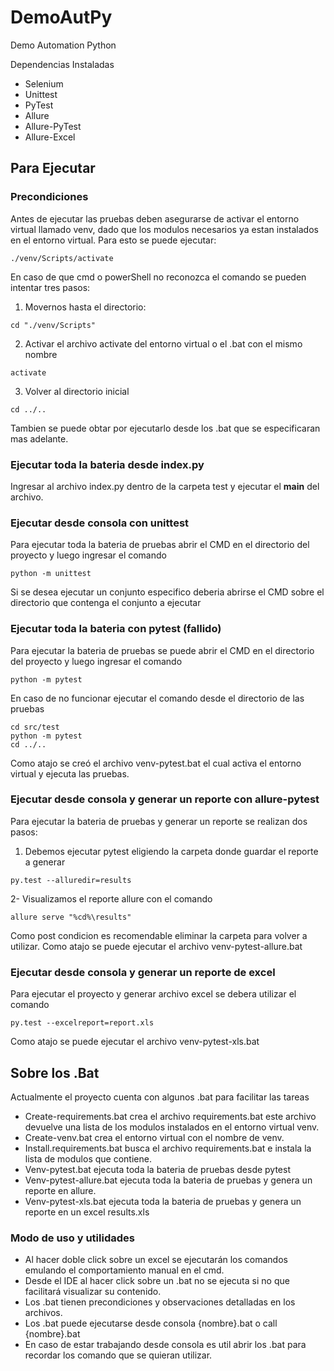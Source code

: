 # DemoAutPy
Demo Automation Python

Dependencias Instaladas
- Selenium
- Unittest
- PyTest
- Allure
- Allure-PyTest
- Allure-Excel

## Para Ejecutar

### Precondiciones
Antes de ejecutar las pruebas deben asegurarse de activar el entorno virtual llamado venv, dado que los modulos necesarios ya estan instalados en el entorno virtual.
Para esto se puede ejecutar:
```
./venv/Scripts/activate
```
En caso de que cmd o powerShell no reconozca el comando se pueden intentar tres pasos:
1. Movernos hasta el directorio:
```
cd "./venv/Scripts"
```
2. Activar el archivo activate del entorno virtual o el .bat con el mismo nombre
```
activate
```
3. Volver al directorio inicial
```
cd ../..
```
Tambien se puede obtar por ejecutarlo desde los .bat que se especificaran mas adelante.


### Ejecutar toda la bateria desde index.py

Ingresar al archivo index.py dentro de la carpeta test y ejecutar el __main__ del archivo.

### Ejecutar desde consola con unittest
Para ejecutar toda la bateria de pruebas abrir el CMD en el directorio del proyecto y luego ingresar el comando
```
python -m unittest
```
Si se desea ejecutar un conjunto especifico deberia abrirse el CMD sobre el directorio que contenga el conjunto a ejecutar

### Ejecutar toda la bateria con pytest (fallido)

Para ejecutar la bateria de pruebas se puede abrir el CMD en el directorio del proyecto y luego ingresar el comando
```
python -m pytest
```
En caso de no funcionar ejecutar el comando desde el directorio de las pruebas
```
cd src/test
python -m pytest
cd ../..
```
Como atajo se creó el archivo venv-pytest.bat el cual activa el entorno virtual y ejecuta las pruebas.

### Ejecutar desde consola y generar un reporte con allure-pytest

Para ejecutar la bateria de pruebas y generar un reporte se realizan dos pasos:
1. Debemos ejecutar pytest eligiendo la carpeta donde guardar el reporte a generar
```
py.test --alluredir=results
```
2- Visualizamos el reporte allure con el comando
```
allure serve "%cd%\results"
```
Como post condicion es recomendable eliminar la carpeta para volver a utilizar.
Como atajo se puede ejecutar el archivo venv-pytest-allure.bat

### Ejecutar desde consola y generar un reporte de excel

Para ejecutar el proyecto y generar archivo excel se debera utilizar el comando
```
py.test --excelreport=report.xls
```
Como atajo se puede ejecutar el archivo venv-pytest-xls.bat

## Sobre los .Bat

Actualmente el proyecto cuenta con algunos .bat para facilitar las tareas
- Create-requirements.bat crea el archivo requirements.bat este archivo devuelve una lista de los modulos instalados en el entorno virtual venv.
- Create-venv.bat crea el entorno virtual con el nombre de venv.
- Install.requirements.bat busca el archivo requirements.bat e instala la lista de modulos que contiene.
- Venv-pytest.bat ejecuta toda la bateria de pruebas desde pytest
- Venv-pytest-allure.bat ejecuta toda la bateria de pruebas y genera un reporte en allure.
- Venv-pytest-xls.bat ejecuta toda la bateria de pruebas y genera un reporte en un excel results.xls 

### Modo de uso y utilidades
- Al hacer doble click sobre un excel se ejecutarán los comandos emulando el comportamiento manual en el cmd.
- Desde el IDE al hacer click sobre un .bat no se ejecuta si no que facilitará visualizar su contenido. 
- Los .bat tienen precondiciones y observaciones detalladas en los archivos.
- Los .bat puede ejecutarse desde consola {nombre}.bat o call {nombre}.bat
- En caso de estar trabajando desde consola es util abrir los .bat para recordar los comando que se quieran utilizar.
